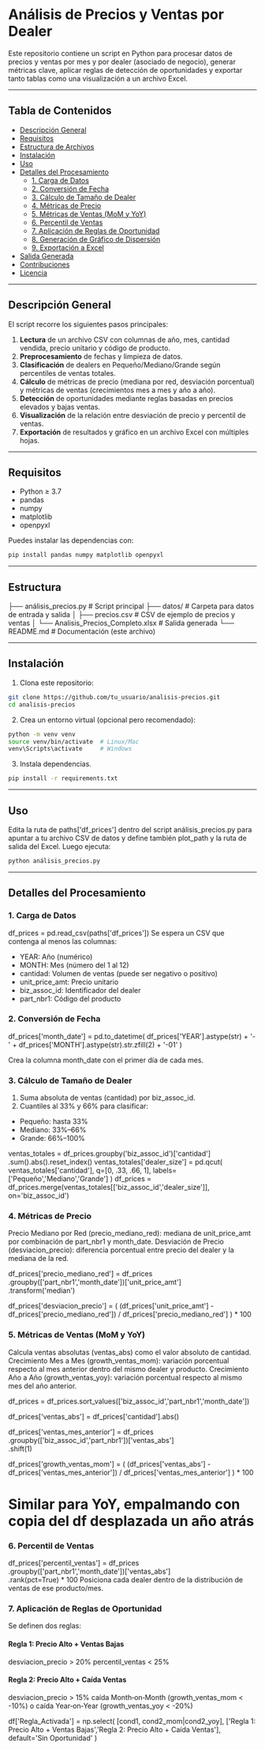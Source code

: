 # Análisis de Precios y Ventas por Dealer

Este repositorio contiene un script en Python para procesar datos de precios y ventas por mes y por dealer (asociado de negocio), generar métricas clave, aplicar reglas de detección de oportunidades y exportar tanto tablas como una visualización a un archivo Excel.

---

## Tabla de Contenidos

- [Descripción General](#descripción-general)  
- [Requisitos](#requisitos)  
- [Estructura de Archivos](#estructura-de-archivos)  
- [Instalación](#instalación)  
- [Uso](#uso)  
- [Detalles del Procesamiento](#detalles-del-procesamiento)  
  - [1. Carga de Datos](#1-carga-de-datos)  
  - [2. Conversión de Fecha](#2-conversión-de-fecha)  
  - [3. Cálculo de Tamaño de Dealer](#3-cálculo-de-tamaño-de-dealer)  
  - [4. Métricas de Precio](#4-métricas-de-precio)  
  - [5. Métricas de Ventas (MoM y YoY)](#5-métricas-de-ventas-mom-y-yoy)  
  - [6. Percentil de Ventas](#6-percentil-de-ventas)  
  - [7. Aplicación de Reglas de Oportunidad](#7-aplicación-de-reglas-de-oportunidad)  
  - [8. Generación de Gráfico de Dispersión](#8-generación-de-gráfico-de-dispersión)  
  - [9. Exportación a Excel](#9-exportación-a-excel)  
- [Salida Generada](#salida-generada)  
- [Contribuciones](#contribuciones)  
- [Licencia](#licencia)  

---

## Descripción General

El script recorre los siguientes pasos principales:

1. **Lectura** de un archivo CSV con columnas de año, mes, cantidad vendida, precio unitario y código de producto.  
2. **Preprocesamiento** de fechas y limpieza de datos.  
3. **Clasificación** de dealers en Pequeño/Mediano/Grande según percentiles de ventas totales.  
4. **Cálculo** de métricas de precio (mediana por red, desviación porcentual) y métricas de ventas (crecimientos mes a mes y año a año).  
5. **Detección** de oportunidades mediante reglas basadas en precios elevados y bajas ventas.  
6. **Visualización** de la relación entre desviación de precio y percentil de ventas.  
7. **Exportación** de resultados y gráfico en un archivo Excel con múltiples hojas.

---

## Requisitos

- Python ≥ 3.7  
- pandas  
- numpy  
- matplotlib  
- openpyxl  

Puedes instalar las dependencias con:

```bash
pip install pandas numpy matplotlib openpyxl
```
---

## Estructura 

├── análisis_precios.py       # Script principal
├── datos/                    # Carpeta para datos de entrada y salida
│   ├── precios.csv           # CSV de ejemplo de precios y ventas
│   └── Analisis_Precios_Completo.xlsx  # Salida generada
└── README.md                 # Documentación (este archivo)

---

## Instalación
1. Clona este repositorio:
```bash
git clone https://github.com/tu_usuario/analisis-precios.git
cd analisis-precios
```
2. Crea un entorno virtual (opcional pero recomendado):
```bash
python -m venv venv
source venv/bin/activate  # Linux/Mac
venv\Scripts\activate     # Windows
```
3. Instala dependencias.
```bash
pip install -r requirements.txt
```
---

## Uso
Edita la ruta de paths['df_prices'] dentro del script análisis_precios.py para apuntar a tu archivo CSV de datos y define también plot_path y la ruta de salida del Excel. Luego ejecuta:
```bash
python análisis_precios.py
```
---

## Detalles del Procesamiento
### 1. Carga de Datos
df_prices = pd.read_csv(paths['df_prices'])
Se espera un CSV que contenga al menos las columnas:

- YEAR: Año (numérico)
- MONTH: Mes (número del 1 al 12)
- cantidad: Volumen de ventas (puede ser negativo o positivo)
- unit_price_amt: Precio unitario
- biz_assoc_id: Identificador del dealer
- part_nbr1: Código del producto

### 2. Conversión de Fecha
df_prices['month_date'] = pd.to_datetime(
    df_prices['YEAR'].astype(str) + '-' +
    df_prices['MONTH'].astype(str).str.zfill(2) + '-01'
)

Crea la columna month_date con el primer día de cada mes.

### 3. Cálculo de Tamaño de Dealer
1. Suma absoluta de ventas (cantidad) por biz_assoc_id.
2. Cuantiles al 33% y 66% para clasificar:
  * Pequeño: hasta 33%
  * Mediano: 33%–66%
  * Grande: 66%–100%

ventas_totales = df_prices.groupby('biz_assoc_id')['cantidad'] \
    .sum().abs().reset_index()
ventas_totales['dealer_size'] = pd.qcut(
    ventas_totales['cantidad'],
    q=[0, .33, .66, 1],
    labels=['Pequeño','Mediano','Grande']
)
df_prices = df_prices.merge(ventas_totales[['biz_assoc_id','dealer_size']], on='biz_assoc_id')

### 4. Métricas de Precio
Precio Mediano por Red (precio_mediano_red): mediana de unit_price_amt por combinación de part_nbr1 y month_date.
Desviación de Precio (desviacion_precio): diferencia porcentual entre precio del dealer y la mediana de la red.

df_prices['precio_mediano_red'] = df_prices \
    .groupby(['part_nbr1','month_date'])['unit_price_amt'] \
    .transform('median')

df_prices['desviacion_precio'] = (
    (df_prices['unit_price_amt'] - df_prices['precio_mediano_red']) /
    df_prices['precio_mediano_red']
) * 100

### 5. Métricas de Ventas (MoM y YoY)
Calcula ventas absolutas (ventas_abs) como el valor absoluto de cantidad.
Crecimiento Mes a Mes (growth_ventas_mom): variación porcentual respecto al mes anterior dentro del mismo dealer y producto.
Crecimiento Año a Año (growth_ventas_yoy): variación porcentual respecto al mismo mes del año anterior.


df_prices = df_prices.sort_values(['biz_assoc_id','part_nbr1','month_date'])

df_prices['ventas_abs'] = df_prices['cantidad'].abs()

df_prices['ventas_mes_anterior'] = df_prices \
    .groupby(['biz_assoc_id','part_nbr1'])['ventas_abs'] \
    .shift(1)
    
df_prices['growth_ventas_mom'] = (
    (df_prices['ventas_abs'] - df_prices['ventas_mes_anterior']) /
    df_prices['ventas_mes_anterior']
) * 100

# Similar para YoY, empalmando con copia del df desplazada un año atrás
### 6. Percentil de Ventas

df_prices['percentil_ventas'] = df_prices \
    .groupby(['part_nbr1','month_date'])['ventas_abs'] \
    .rank(pct=True) * 100
Posiciona cada dealer dentro de la distribución de ventas de ese producto/mes.

### 7. Aplicación de Reglas de Oportunidad
Se definen dos reglas:
#### Regla 1: Precio Alto + Ventas Bajas
  desviacion_precio > 20%
  percentil_ventas < 25%

#### Regla 2: Precio Alto + Caída Ventas
  desviacion_precio > 15%
  caída Month‑on‑Month (growth_ventas_mom < -10%) o caída Year‑on‑Year (growth_ventas_yoy < -20%)


df['Regla_Activada'] = np.select(
    [cond1, cond2_mom|cond2_yoy],
    ['Regla 1: Precio Alto + Ventas Bajas','Regla 2: Precio Alto + Caída Ventas'],
    default='Sin Oportunidad'
)
